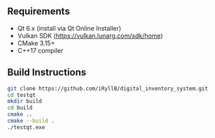 ## Requirements

- Qt 6.x (install via Qt Online Installer)
- Vulkan SDK (https://vulkan.lunarg.com/sdk/home)
- CMake 3.15+
- C++17 compiler

## Build Instructions

```bash
git clone https://github.com/iRyllB/digital_inventory_system.git
cd testqt
mkdir build
cd build
cmake ..
cmake --build .
./testqt.exe
